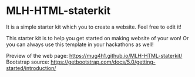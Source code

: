 # MLH-HTML-staterkit
It is a simple starter kit which you to create a website. Feel free to edit it!

This starter kit is to help you get started on making website of your won! Or you can always use this template in your hackathons as well!

Preview of the web page:     https://mug4h1.github.io/MLH-HTML-staterkit/
Bootstrap source:   https://getbootstrap.com/docs/5.0/getting-started/introduction/